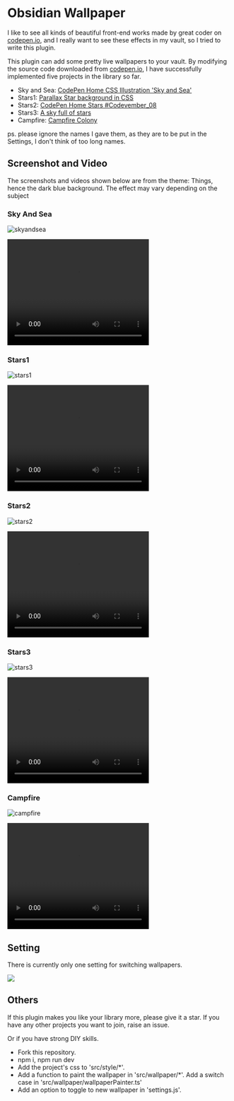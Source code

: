# Obsidian Wallpaper

I like to see all kinds of beautiful front-end works made by great coder on [codepen.io](https://codepen.io/), and I really want to see these effects in my vault, so I tried to write this plugin. 

This plugin can add some pretty live wallpapers to your vault. By modifying the source code downloaded from [codepen.io](https://codepen.io/), I have successfully implemented five projects in the library so far.

- Sky and Sea: [CodePen Home
CSS Illustration 'Sky and Sea'](https://codepen.io/WhitePallet/details/YYmZEK)
- Stars1: [Parallax Star background in CSS](https://codepen.io/sarazond/pen/LYGbwj)
- Stars2: [CodePen Home
Stars #Codevember_08](https://codepen.io/johnbgarcia/pen/qqdgGp)
- Stars3: [A sky full of stars](https://codepen.io/jlnljn/pen/gRrOxM)
- Campfire: [Campfire Colony](https://codepen.io/jackiezen/pen/gOOgvOO?editors=1000)

ps. please ignore the names I gave them, as they are to be put in the Settings, I don't think of too long names.

## Screenshot and Video

The screenshots and videos shown below are from the theme: Things, hence the dark blue background. The effect may vary depending on the subject

### Sky And Sea

![skyandsea](assets/skyandsea.png)

<video width="320" height="240" controls>
  <source src="assets/skyandsea.mp4" type="video/mp4">
  Your browser dosen't support playing this video.
</video>

### Stars1

![stars1](assets/stars1.png)

<video width="320" height="240" controls>
  <source src="assets/stars1.mp4" type="video/mp4">
  Your browser dosen't support playing this video.
</video>

### Stars2

![stars2](assets/stars2.png)

<video width="320" height="240" controls>
  <source src="assets/stars2.mp4" type="video/mp4">
  Your browser dosen't support playing this video.
</video>

### Stars3

![stars3](assets/stars3.png)

<video width="320" height="240" controls>
  <source src="assets/stars3.mp4" type="video/mp4">
  Your browser dosen't support playing this video.
</video>

### Campfire

![campfire](assets/campfire.png)

<video width="320" height="240" controls>
  <source src="assets/campfire.mp4" type="video/mp4">
  Your browser dosen't support playing this video.
</video>

## Setting

There is currently only one setting for switching wallpapers.

![](assets/setting.png)

## Others

If this plugin makes you like your library more, please give it a star. If you have any other projects you want to join, raise an issue. 

Or if you have strong DIY skills.
- Fork this repository.
- npm i, npm run dev
- Add the project's css to 'src/style/*'.
- Add a function to paint the wallpaper in 'src/wallpaper/*'. Add a switch case in 'src/wallpaper/wallpaperPainter.ts'
- Add an option to toggle to new wallpaper in 'settings.js'.